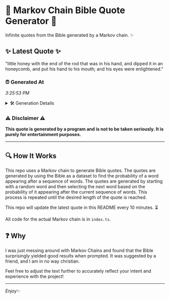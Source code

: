# 📖 Markov Chain Bible Quote Generator 📖

Infinite quotes from the Bible generated by a Markov chain. ✨

## ✨ Latest Quote ✨
"little honey with the end of the rod that was in his hand, and dipped it in an honeycomb, and put his hand to his mouth; and his eyes were enlightened."

### ⏰ Generated At
*3:25:53 PM*

<details>
    <summary>🛠️ Generation Details</summary>
    <p>
        <strong>🌱 Seed:</strong> little<br>
        <strong>🔄 Iterations:</strong> 30<br>
        <strong>📜 Context History:</strong><br>[ little ]: honey<br>[ little, honey ]: with<br>[ little, honey, with ]: the<br>[ little, honey, with, the ]: end<br>[ little, honey, with, the, end ]: of<br>[ little, honey, with, the, end, of ]: the<br>[ honey, with, the, end, of, the ]: rod<br>[ with, the, end, of, the, rod ]: that<br>[ the, end, of, the, rod, that ]: was<br>[ end, of, the, rod, that, was ]: in<br>[ of, the, rod, that, was, in ]: his<br>[ the, rod, that, was, in, his ]: hand,<br>[ rod, that, was, in, his, hand, ]: and<br>[ that, was, in, his, hand,, and ]: dipped<br>[ was, in, his, hand,, and, dipped ]: it<br>[ in, his, hand,, and, dipped, it ]: in<br>[ his, hand,, and, dipped, it, in ]: an<br>[ hand,, and, dipped, it, in, an ]: honeycomb,<br>[ and, dipped, it, in, an, honeycomb, ]: and<br>[ dipped, it, in, an, honeycomb,, and ]: put<br>[ it, in, an, honeycomb,, and, put ]: his<br>[ in, an, honeycomb,, and, put, his ]: hand<br>[ an, honeycomb,, and, put, his, hand ]: to<br>[ honeycomb,, and, put, his, hand, to ]: his<br>[ and, put, his, hand, to, his ]: mouth;<br>[ put, his, hand, to, his, mouth; ]: and<br>[ his, hand, to, his, mouth;, and ]: his<br>[ hand, to, his, mouth;, and, his ]: eyes<br>[ to, his, mouth;, and, his, eyes ]: were<br>[ his, mouth;, and, his, eyes, were ]: enlightened.<br>
    </p>
</details>

### ⚠️ Disclaimer ⚠️
**This quote is generated by a program and is not to be taken seriously. It is purely for entertainment purposes.**

---

## 🔍 How It Works

This repo uses a Markov chain to generate Bible quotes. The quotes are generated by using the Bible as a dataset to find the probability of a word appearing after a sequence of words. The quotes are generated by starting with a random word and then selecting the next word based on the probability of it appearing after the current sequence of words. This process is repeated until the desired length of the quote is reached.

This repo will update the latest quote in this README every 10 minutes. ⏳

All code for the actual Markov chain is in `index.ts`.

## ❓ Why

I was just messing around with Markov Chains and found that the Bible surprisingly yielded good results when prompted. 
It was suggested by a friend, and I am in no way christian.

Feel free to adjust the text further to accurately reflect your intent and experience with the project!

---

*Enjoy*✨
